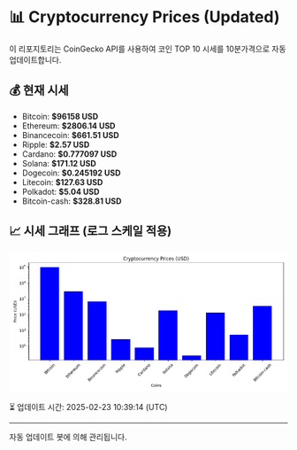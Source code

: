 
# 📊 Cryptocurrency Prices (Updated)

이 리포지토리는 CoinGecko API를 사용하여 코인 TOP 10 시세를 10분가격으로 자동 업데이트합니다.

## 💰 현재 시세
- Bitcoin: **$96158 USD**
- Ethereum: **$2806.14 USD**
- Binancecoin: **$661.51 USD**
- Ripple: **$2.57 USD**
- Cardano: **$0.777097 USD**
- Solana: **$171.12 USD**
- Dogecoin: **$0.245192 USD**
- Litecoin: **$127.63 USD**
- Polkadot: **$5.04 USD**
- Bitcoin-cash: **$328.81 USD**

## 📈 시세 그래프 (로그 스케일 적용)
![Crypto Prices](crypto_prices.png)

⏳ 업데이트 시간: 2025-02-23 10:39:14 (UTC)

---
자동 업데이트 봇에 의해 관리됩니다.
